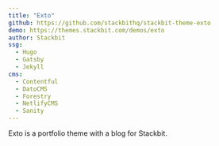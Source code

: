 ```yaml
---
title: "Exto"
github: https://github.com/stackbithq/stackbit-theme-exto
demo: https://themes.stackbit.com/demos/exto
author: Stackbit
ssg:
  - Hugo
  - Gatsby
  - Jekyll
cms:
  - Contentful
  - DatoCMS
  - Forestry
  - NetlifyCMS
  - Sanity
---
```


Exto is a portfolio theme with a blog for Stackbit.